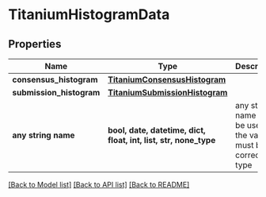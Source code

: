 # TitaniumHistogramData


## Properties
Name | Type | Description | Notes
------------ | ------------- | ------------- | -------------
**consensus_histogram** | [**TitaniumConsensusHistogram**](TitaniumConsensusHistogram.md) |  | [optional] 
**submission_histogram** | [**TitaniumSubmissionHistogram**](TitaniumSubmissionHistogram.md) |  | [optional] 
**any string name** | **bool, date, datetime, dict, float, int, list, str, none_type** | any string name can be used but the value must be the correct type | [optional]

[[Back to Model list]](../README.md#documentation-for-models) [[Back to API list]](../README.md#documentation-for-api-endpoints) [[Back to README]](../README.md)


